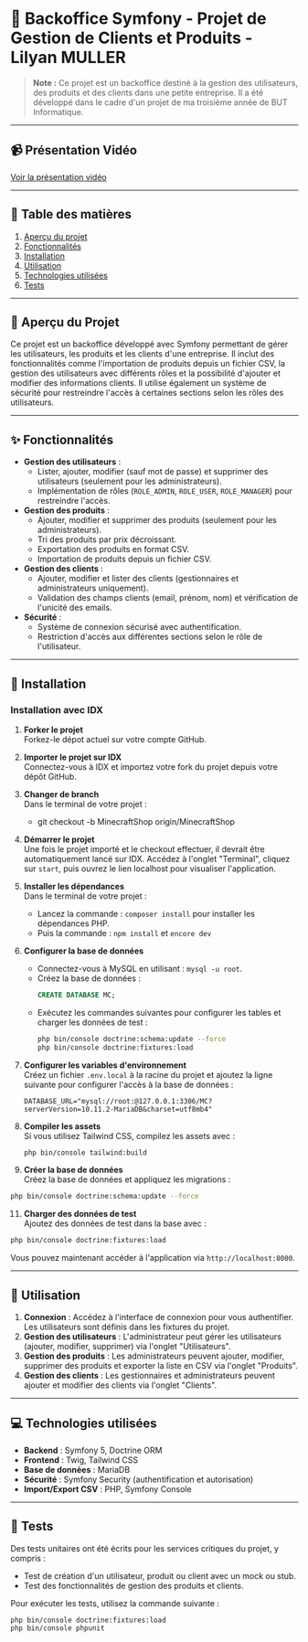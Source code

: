 # 🏢 Backoffice Symfony - Projet de Gestion de Clients et Produits - Lilyan MULLER

> **Note :** Ce projet est un backoffice destiné à la gestion des utilisateurs, des produits et des clients dans une petite entreprise. Il a été développé dans le cadre d'un projet de ma troisième année de BUT Informatique.

---

## 📹 Présentation Vidéo

[Voir la présentation vidéo](https://github.com/user-attachments/assets/5b444e83-fbba-44f8-8bc4-3d499066af15)

---

## 📝 Table des matières
1. [Aperçu du projet](#-aperçu-du-projet)
2. [Fonctionnalités](#-fonctionnalités)
3. [Installation](#-installation)
4. [Utilisation](#-utilisation)
5. [Technologies utilisées](#-technologies-utilisées)
6. [Tests](#-tests)

---

## 🌟 Aperçu du Projet

Ce projet est un backoffice développé avec Symfony permettant de gérer les utilisateurs, les produits et les clients d'une entreprise. Il inclut des fonctionnalités comme l'importation de produits depuis un fichier CSV, la gestion des utilisateurs avec différents rôles et la possibilité d'ajouter et modifier des informations clients. Il utilise également un système de sécurité pour restreindre l'accès à certaines sections selon les rôles des utilisateurs.

---

## ✨ Fonctionnalités

- **Gestion des utilisateurs** : 
  - Lister, ajouter, modifier (sauf mot de passe) et supprimer des utilisateurs (seulement pour les administrateurs).
  - Implémentation de rôles (`ROLE_ADMIN`, `ROLE_USER`, `ROLE_MANAGER`) pour restreindre l'accès.
- **Gestion des produits** : 
  - Ajouter, modifier et supprimer des produits (seulement pour les administrateurs).
  - Tri des produits par prix décroissant.
  - Exportation des produits en format CSV.
  - Importation de produits depuis un fichier CSV.
- **Gestion des clients** : 
  - Ajouter, modifier et lister des clients (gestionnaires et administrateurs uniquement).
  - Validation des champs clients (email, prénom, nom) et vérification de l'unicité des emails.
- **Sécurité** : 
  - Système de connexion sécurisé avec authentification.
  - Restriction d'accès aux différentes sections selon le rôle de l'utilisateur.

---

## 🚀 Installation

### Installation avec IDX

1. **Forker le projet**  
   Forkez-le dépot actuel sur votre compte GitHub.

2. **Importer le projet sur IDX**  
   Connectez-vous à IDX et importez votre fork du projet depuis votre dépôt GitHub.
   
4. **Changer de branch**  
   Dans le terminal de votre projet :
   - git checkout -b MinecraftShop origin/MinecraftShop

5. **Démarrer le projet**  
   Une fois le projet importé et le checkout effectuer, il devrait être automatiquement lancé sur IDX. Accédez à l'onglet "Terminal", cliquez sur `start`, puis ouvrez le lien localhost pour visualiser l'application.

6. **Installer les dépendances**  
   Dans le terminal de votre projet :
   - Lancez la commande : `composer install` pour installer les dépendances PHP.
   - Puis la commande : `npm install` et `encore dev`

7. **Configurer la base de données**  
   - Connectez-vous à MySQL en utilisant : `mysql -u root`.  
   - Créez la base de données :  
     ```sql
     CREATE DATABASE MC;
     ```
   - Exécutez les commandes suivantes pour configurer les tables et charger les données de test :  
     ```bash
     php bin/console doctrine:schema:update --force
     php bin/console doctrine:fixtures:load
     ```

8. **Configurer les variables d'environnement**  
    Créez un fichier `.env.local` à la racine du projet et ajoutez la ligne suivante pour configurer         l'accès à la base de données :  
    ```
    DATABASE_URL="mysql://root:@127.0.0.1:3306/MC?serverVersion=10.11.2-MariaDB&charset=utf8mb4"
    ```

9. **Compiler les assets**  
   Si vous utilisez Tailwind CSS, compilez les assets avec :
   ```bash
   php bin/console tailwind:build
   ```

10. **Créer la base de données**  
   Créez la base de données et appliquez les migrations :
   ```bash
   php bin/console doctrine:schema:update --force
   ```

11. **Charger des données de test**  
   Ajoutez des données de test dans la base avec :
   ```bash
   php bin/console doctrine:fixtures:load
   ```

   Vous pouvez maintenant accéder à l'application via `http://localhost:8000`.

---

## 📖 Utilisation

1. **Connexion** : Accédez à l'interface de connexion pour vous authentifier. Les utilisateurs sont définis dans les fixtures du projet.
2. **Gestion des utilisateurs** : L'administrateur peut gérer les utilisateurs (ajouter, modifier, supprimer) via l'onglet "Utilisateurs".
3. **Gestion des produits** : Les administrateurs peuvent ajouter, modifier, supprimer des produits et exporter la liste en CSV via l'onglet "Produits".
4. **Gestion des clients** : Les gestionnaires et administrateurs peuvent ajouter et modifier des clients via l'onglet "Clients".

---

## 💻 Technologies utilisées

- **Backend** : Symfony 5, Doctrine ORM
- **Frontend** : Twig, Tailwind CSS
- **Base de données** : MariaDB
- **Sécurité** : Symfony Security (authentification et autorisation)
- **Import/Export CSV** : PHP, Symfony Console

---

## 🧪 Tests

Des tests unitaires ont été écrits pour les services critiques du projet, y compris :
- Test de création d'un utilisateur, produit ou client avec un mock ou stub.
- Test des fonctionnalités de gestion des produits et clients.

Pour exécuter les tests, utilisez la commande suivante :
```bash
php bin/console doctrine:fixtures:load
php bin/console phpunit
```
